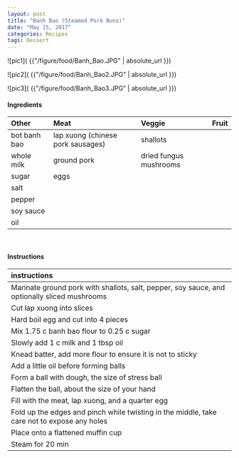 ```yaml
---
layout: post
title: "Banh Bao (Steamed Pork Buns)"
date: "May 15, 2017"
categories: Recipes
tags: Dessert
---
```




![pic1]( {{"/figure/food/Banh_Bao.JPG" | absolute_url }})

![pic2]( {{"/figure/food/Banh_Bao2.JPG" | absolute_url }})

![pic3]( {{"/figure/food/Banh_Bao3.JPG" | absolute_url }})




#### Ingredients

<table class = "presenttab">
 <thead>
  <tr>
   <th style="text-align:left;"> Other </th>
   <th style="text-align:left;"> Meat </th>
   <th style="text-align:left;"> Veggie </th>
   <th style="text-align:left;"> Fruit </th>
  </tr>
 </thead>
<tbody>
  <tr>
   <td style="text-align:left;"> bot banh bao </td>
   <td style="text-align:left;"> lap xuong (chinese pork sausages) </td>
   <td style="text-align:left;"> shallots </td>
   <td style="text-align:left;">  </td>
  </tr>
  <tr>
   <td style="text-align:left;"> whole milk </td>
   <td style="text-align:left;"> ground pork </td>
   <td style="text-align:left;"> dried fungus mushrooms </td>
   <td style="text-align:left;">  </td>
  </tr>
  <tr>
   <td style="text-align:left;"> sugar </td>
   <td style="text-align:left;"> eggs </td>
   <td style="text-align:left;">  </td>
   <td style="text-align:left;">  </td>
  </tr>
  <tr>
   <td style="text-align:left;"> salt </td>
   <td style="text-align:left;">  </td>
   <td style="text-align:left;">  </td>
   <td style="text-align:left;">  </td>
  </tr>
  <tr>
   <td style="text-align:left;"> pepper </td>
   <td style="text-align:left;">  </td>
   <td style="text-align:left;">  </td>
   <td style="text-align:left;">  </td>
  </tr>
  <tr>
   <td style="text-align:left;"> soy sauce </td>
   <td style="text-align:left;">  </td>
   <td style="text-align:left;">  </td>
   <td style="text-align:left;">  </td>
  </tr>
  <tr>
   <td style="text-align:left;"> oil </td>
   <td style="text-align:left;">  </td>
   <td style="text-align:left;">  </td>
   <td style="text-align:left;">  </td>
  </tr>
</tbody>
</table>

<br>

#### Instructions

<table class = "presenttabnoh">
 <thead>
  <tr>
   <th style="text-align:left;"> instructions </th>
  </tr>
 </thead>
<tbody>
  <tr>
   <td style="text-align:left;"> Marinate ground pork with shallots, salt, pepper, soy sauce, and optionally sliced mushrooms </td>
  </tr>
  <tr>
   <td style="text-align:left;"> Cut lap xuong into slices </td>
  </tr>
  <tr>
   <td style="text-align:left;"> Hard boil egg and cut into 4 pieces </td>
  </tr>
  <tr>
   <td style="text-align:left;"> Mix 1.75 c banh bao flour to 0.25 c sugar </td>
  </tr>
  <tr>
   <td style="text-align:left;"> Slowly add 1 c milk and 1 tbsp oil </td>
  </tr>
  <tr>
   <td style="text-align:left;"> Knead batter, add more flour to ensure it is not to sticky </td>
  </tr>
  <tr>
   <td style="text-align:left;"> Add a little oil before forming balls </td>
  </tr>
  <tr>
   <td style="text-align:left;"> Form a ball with dough, the size of stress ball </td>
  </tr>
  <tr>
   <td style="text-align:left;"> Flatten the ball, about the size of your hand </td>
  </tr>
  <tr>
   <td style="text-align:left;"> Fill with the meat, lap xuong, and a quarter egg </td>
  </tr>
  <tr>
   <td style="text-align:left;"> Fold up the edges and pinch while twisting in the middle, take care not to expose any holes </td>
  </tr>
  <tr>
   <td style="text-align:left;"> Place onto a flattened muffin cup </td>
  </tr>
  <tr>
   <td style="text-align:left;"> Steam for 20 min </td>
  </tr>
</tbody>
</table>

